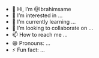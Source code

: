 - 👋 Hi, I’m @Ibrahimsame
- 👀 I’m interested in ...
- 🌱 I’m currently learning ...
- 💞️ I’m looking to collaborate on ...
- 📫 How to reach me ...
- 😄 Pronouns: ...
- ⚡ Fun fact: ...

<!---
Ibrahimsame/Ibrahimsame is a ✨ special ✨ repository because its `README.md` (this file) appears on your GitHub profile.
You can click the Preview link to take a look at your changes.
--->
